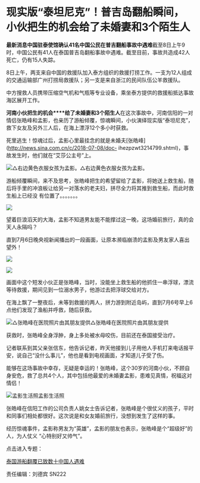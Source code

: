 # 现实版“泰坦尼克”！普吉岛翻船瞬间，小伙把生的机会给了未婚妻和3个陌生人

**最新消息****中国驻泰使馆确认****41名中国公民在普吉翻船事故中遇难**截至8日上午9时，中国公民有41人在泰国普吉岛翻船事故中遇难。截至目前，事故共造成42人死亡，仍有15人失踪。

8日上午，两支来自中国的救援队加入泰方组织的救援打捞工作。一支为12人组成的交通运输部广州打捞局救援队；另一支是来自浙江的民间队伍公羊救援队。

中方搜救人员携带压缩空气机和气瓶等专业设备，乘坐泰方提供的救援船抵达事故海区展开工作。

**河南小伙把生的机会****给了未婚妻和3个陌生人**在这次事故中，河南信阳的一对情侣张皓峰和孟影，也亲历了游船倾覆，惊魂瞬间，小伙演绎现实版“泰坦尼克”，救下女友及另外三人后，在海上漂浮12个多小时获救。

死里逃生！惊魂过后，孟影心里最挂念的就是未婚夫[张皓峰](http://news.sina.com.cn/c/2018-07-08/doc-
ihezpzwt3214799.shtml)，事故发生时，他们就在“艾莎公主号”上。

![△右边黄色衣服女孩为孟影。](http://n.sinaimg.cn/news/transform/31/w550h281/20180708/DMXa-hezpzwt5499260.jpg)△右边黄色衣服女孩为孟影。

游船倾覆瞬间，来不及思考，张皓峰把生的希望留给了孟影，将她送上救生船，随后将手里的冲浪板让给另一对落水的老夫妇，拼尽全力将其推到救生船，而此时救生船上已经没
有位置了。。。。。。。

![](http://n.sinaimg.cn/news/transform/167/w550h417/20180708/DOoe-hezpzwt5499772.jpg)

望着巨浪滔天的大海，孟影不知道男友能不能撑过这一晚，这场婚前旅行，真的会天人永隔吗？

直到7月6日晚央视新闻播出的一段画面，让原本濒临崩溃的孟影及男友家人喜出望外！

![](http://n.sinaimg.cn/news/transform/59/w550h309/20180708/2Rur-hezpzwt5500155.jpg)

![](http://n.sinaimg.cn/news/transform/59/w550h309/20180708/YJo--hezpzwt5500730.jpg)

画面中这个短发小伙正是张皓峰，当时，没能坐上救生船的他抓住一串浮球，漂流等待救援，期间见到一位溺水男子，他游过去把浮球交给对方。

在海上飘了一整夜后，未等到救援的两人，拼力游到附近岛屿，直到7月6号早上6点他们发现了渔船并呼救，随后获救。

![△张皓峰在医院照片由其朋友提供](http://n.sinaimg.cn/news/transform/251/w550h501/20180708/yItp-hezpzwt5500986.jpg)△张皓峰在医院照片由其朋友提供

获救时，张皓峰全身浮肿，身上多处被水母咬伤，目前还在泰国接受治疗。

记者联系到其父亲张信东，他告诉记者，昨天他接到儿子用他人手机打来电话报平安，说自己“没什么事儿”，他也是看到电视画面，才知道儿子受了伤。

能够在这场事故中幸存，无疑是幸运的！张皓峰，这个30岁的河南小伙，不顾自身安危，救了总共4个人，其中包括他最爱的未婚妻孟影，患难见真情，祝福这对情侣！

![孟影生活照](http://n.sinaimg.cn/news/transform/300/w550h550/20180708/P7Ix-hezpzwt5501256.jpg)孟影生活照

张皓峰在信阳工作的公司负责人姚女士告诉记者，张皓峰是个很仗义的孩子，平时和同事们相处都很好。这次说是和女友婚前旅行，没想到发生了这样的事。

经历惊魂事件，孟影称男友为“英雄”，孟影的朋友也表示，张皓峰是个“超级好”的人，为人仗义 “心特别好又帅气”。

点击进入专题：

[泰国游船翻覆已致数十中国人遇难](http://news.sina.cn/zt_d/youchuan0705)

责任编辑：刘德宾 SN222

